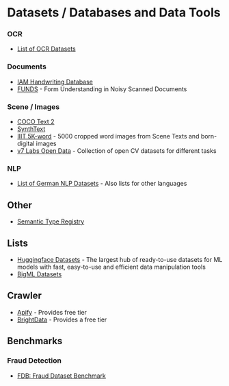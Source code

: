 # Datasets / Databases and Data Tools

### OCR
- [List of OCR Datasets](https://github.com/xinke-wang/OCRDatasets)
### Documents
- [IAM Handwriting Database](https://fki.tic.heia-fr.ch/databases/iam-handwriting-database)
- [FUNDS](https://guillaumejaume.github.io/FUNSD/) - Form Understanding in Noisy Scanned Documents

### Scene / Images
- [COCO Text 2](https://vision.cornell.edu/se3/coco-text-2/)
- [SynthText](https://www.robots.ox.ac.uk/~vgg/data/scenetext/)
- [IIIT 5K-word](https://cvit.iiit.ac.in/research/projects/cvit-projects/the-iiit-5k-word-dataset) - 5000 cropped word images from Scene Texts and born-digital images
- [v7 Labs Open Data](https://www.v7labs.com/open-datasets) - Collection of open CV datasets for different tasks

### NLP
- [List of German NLP Datasets](https://metatext.io/datasets-list/german-language) - Also lists for other languages

## Other
- [Semantic Type Registry](https://registry.apicrafter.io/)

## Lists 
- [Huggingface Datasets](https://github.com/huggingface/datasets) - The largest hub of ready-to-use datasets for ML models with fast, easy-to-use and efficient data manipulation tools
- [BigML Datasets](https://bigml.com/gallery/datasets)

## Crawler
- [Apify](https://apify.com/) - Provides free tier
- [BrightData](https://brightdata.com/) - Provides a free tier

## Benchmarks
### Fraud Detection
- [FDB: Fraud Dataset Benchmark](https://github.com/amazon-science/fraud-dataset-benchmark)
